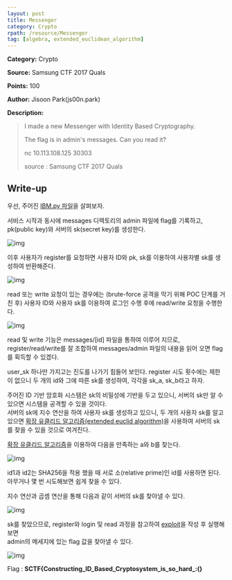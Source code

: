 ```yaml
---
layout: post
title: Messenger
category: Crypto
rpath: /resource/Messenger
tag: [algebra, extended_euclidean_algorithm] 
---
```


**Category:** Crypto

**Source:** Samsung CTF 2017 Quals

**Points:** 100

**Author:** Jisoon Park(js00n.park)

**Description:** 

> I made a new Messenger with Identity Based Cryptography.
> 
> The flag is in admin's messages. Can you read it?
> 
> nc 10.113.108.125 30303
> 
> source : Samsung CTF 2017 Quals

## Write-up

우선, 주어진 [IBM.py 파일]({{site.github.master}}{{page.rpath}}/IBM.py)을 살펴보자.

서비스 시작과 동시에 messages 디렉토리의 admin 파일에 flag를 기록하고,  
pk(public key)와 서버의 sk(secret key)를 생성한다.

![img]({{page.rpath|prepend:site.baseurl}}/setup.gif)

이후 사용자가 register를 요청하면 사용자 ID와 pk, sk를 이용하여 
사용자별 sk를 생성하여 반환해준다.

![img]({{page.rpath|prepend:site.baseurl}}/register.gif)

read 또는 write 요청이 있는 경우에는 (brute-force 공격을 막기 위해 POC 단계를 거친 후) 
사용자 ID와 사용자 sk를 이용하여 로그인 수행 후에 read/write 요청을 수행한다.

![img]({{page.rpath|prepend:site.baseurl}}/login.gif)

read 및 write 기능은 messages/[id] 파일을 통하여 이루어 지므로, register/read/write를 잘 조합하여 
messages/admin 파일의 내용을 읽어 오면 flag를 획득할 수 있겠다.

user_sk 하나만 가지고는 진도를 나가기 힘들어 보인다. register 시도 횟수에는 제한이 없으니 두 개의 
id와 그에 따른 sk를 생성하여, 각각을 sk_a, sk_b라고 하자.

주어진 ID 기반 암호화 시스템은 sk의 비밀성에 기반을 두고 있으니, 서버의 sk만 알 수 있으면 시스템을 
공격할 수 있을 것이다.  
서버의 sk에 지수 연산을 하여 사용자 sk를 생성하고 있으니, 두 개의 사용자 sk를 알고 있으면 
[확장 유클리드 알고리즘(extended euclid algorithm)](https://en.wikipedia.org/wiki/Extended_Euclidean_algorithm)을 사용하여 서버의 sk를 찾을 수 있을 것으로 여겨진다.

[확장 유클리드 알고리즘](https://en.wikipedia.org/wiki/Extended_Euclidean_algorithm)을 이용하여 다음을 만족하는 a와 b를 찾는다.  

![img]({{page.rpath|prepend:site.baseurl}}/exeuc.gif)

id1과 id2는 SHA256을 적용 했을 때 서로 소(relative prime)인 id를 사용하면 된다.  
아무거나 몇 번 시도해보면 쉽게 찾을 수 있다.

지수 연산과 곱셈 연산을 통해 다음과 같이 서버의 sk를 찾아낼 수 있다.

![img]({{page.rpath|prepend:site.baseurl}}/findsk.gif)

sk를 찾았으므로, register와 login 및 read 과정을 참고하여 [exploit]({{site.github.master}}{{page.rpath}}/ex.py)을 작성 후 실행해보면  
admin의 메세지에 있는 flag 값을 찾아낼 수 있다.

![img]({{page.rpath|prepend:site.baseurl}}/flag.png)

Flag : <b>SCTF{Constructing_ID_Based_Cryptosystem_is_so_hard_:(}</b>
